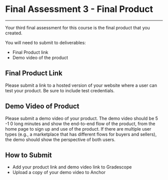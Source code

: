 # Final Assessment 3 - Final Product

---

Your third final assessment for this course is the final product that you created.

You will need to submit to deliverables:

- Final Product link
- Demo video of the product


## Final Product Link

Please submit a link to a hosted version of your website where a user can test your product. Be sure to include test credentials.

## Demo Video of Product

Please submit a demo video of your product. The demo video should be 5 -1 0 long minutes and show the end-to-end flow of the product, from the home page to sign up and use of the product. If there are multiple user types (e.g., a marketplace that has different flows for buyers and sellers), the demo should show the perspective of both users.

## How to Submit
- Add your product link and demo video link to Gradescope
- Upload a copy of your demo video to Anchor 

